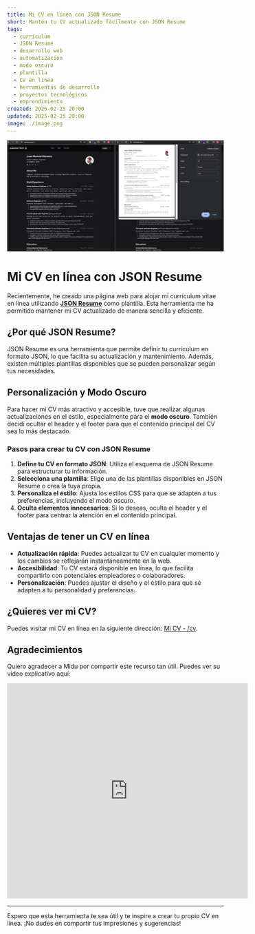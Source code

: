 ```yaml
---
title: Mi CV en línea con JSON Resume
short: Mantén tu CV actualizado fácilmente con JSON Resume
tags:
  - currículum
  - JSON Resume
  - desarrollo web
  - automatización
  - modo oscuro
  - plantilla
  - CV en línea
  - herramientas de desarrollo
  - proyectos tecnológicos
  - emprendimiento
created: 2025-02-25 20:00
updated: 2025-02-25 20:00
image: ./image.png
---
```


![imagen CV](./image.png)

# Mi CV en línea con JSON Resume

Recientemente, he creado una página web para alojar mi currículum vitae en línea utilizando **[JSON Resume](https://jsonresume.org/)** como plantilla. Esta herramienta me ha permitido mantener mi CV actualizado de manera sencilla y eficiente.

## ¿Por qué JSON Resume?

JSON Resume es una herramienta que permite definir tu currículum en formato JSON, lo que facilita su actualización y mantenimiento. Además, existen múltiples plantillas disponibles que se pueden personalizar según tus necesidades.

## Personalización y Modo Oscuro

Para hacer mi CV más atractivo y accesible, tuve que realizar algunas actualizaciones en el estilo, especialmente para el **modo oscuro**. También decidí ocultar el header y el footer para que el contenido principal del CV sea lo más destacado.

### Pasos para crear tu CV con JSON Resume

1. **Define tu CV en formato JSON**: Utiliza el esquema de JSON Resume para estructurar tu información.
2. **Selecciona una plantilla**: Elige una de las plantillas disponibles en JSON Resume o crea la tuya propia.
3. **Personaliza el estilo**: Ajusta los estilos CSS para que se adapten a tus preferencias, incluyendo el modo oscuro.
4. **Oculta elementos innecesarios**: Si lo deseas, oculta el header y el footer para centrar la atención en el contenido principal.

## Ventajas de tener un CV en línea

- **Actualización rápida**: Puedes actualizar tu CV en cualquier momento y los cambios se reflejarán instantáneamente en la web.
- **Accesibilidad**: Tu CV estará disponible en línea, lo que facilita compartirlo con potenciales empleadores o colaboradores.
- **Personalización**: Puedes ajustar el diseño y el estilo para que se adapten a tu personalidad y preferencias.

## ¿Quieres ver mi CV?

Puedes visitar mi CV en línea en la siguiente dirección: [Mi CV - /cv](/es/cv).

## Agradecimientos

Quiero agradecer a Midu por compartir este recurso tan útil. Puedes ver su video explicativo aquí:

<iframe width="560" height="500" src="https://www.youtube.com/embed/Zwh92LTB-Bk?si=m4if9jfbMNBrKalq" title="YouTube video player" frameborder="0" allow="accelerometer; autoplay; clipboard-write; encrypted-media; gyroscope; picture-in-picture; web-share" referrerpolicy="strict-origin-when-cross-origin" allowfullscreen></iframe>

---

Espero que esta herramienta te sea útil y te inspire a crear tu propio CV en línea. ¡No dudes en compartir tus impresiones y sugerencias!